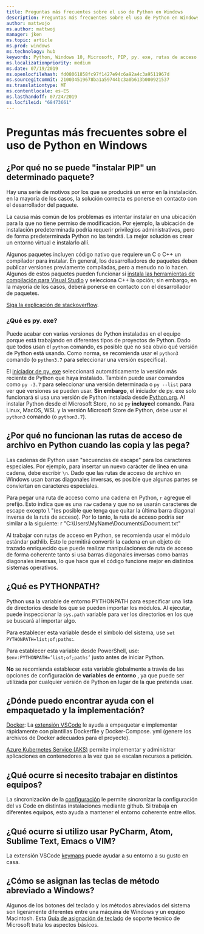 ```yaml
---
title: Preguntas más frecuentes sobre el uso de Python en Windows
description: Preguntas más frecuentes sobre el uso de Python en Windows
author: mattwojo
ms.author: mattwoj
manager: jken
ms.topic: article
ms.prod: windows
ms.technology: hub
keywords: Python, Windows 10, Microsoft, PIP, py. exe, rutas de acceso de archivo, PYTHONPATH, implementación de Python, empaquetado de Python
ms.localizationpriority: medium
ms.date: 07/19/2019
ms.openlocfilehash: fd08061858fc97f1427e94c6a92a4c3a9511967d
ms.sourcegitcommit: 210034519678ba1a59744bc3a0b613b000921537
ms.translationtype: MT
ms.contentlocale: es-ES
ms.lasthandoff: 07/24/2019
ms.locfileid: "68473661"
---
```

# <a name="frequently-asked-questions-about-using-python-on-windows"></a>Preguntas más frecuentes sobre el uso de Python en Windows

## <a name="why-cant-i-pip-install-a-certain-package"></a>¿Por qué no se puede "instalar PIP" un determinado paquete?

Hay una serie de motivos por los que se producirá un error en la instalación. en la mayoría de los casos, la solución correcta es ponerse en contacto con el desarrollador del paquete.

La causa más común de los problemas es intentar instalar en una ubicación para la que no tiene permiso de modificación. Por ejemplo, la ubicación de instalación predeterminada podría requerir privilegios administrativos, pero de forma predeterminada Python no las tendrá. La mejor solución es crear un entorno virtual e instalarlo allí.

Algunos paquetes incluyen código nativo que requiere un C o C++ un compilador para instalar. En general, los desarrolladores de paquetes deben publicar versiones previamente compiladas, pero a menudo no lo hacen. Algunos de estos paquetes pueden funcionar si [instala las herramientas de compilación para Visual Studio](https://visualstudio.microsoft.com/downloads/#build-tools-for-visual-studio-2019) y selecciona C++ la opción; sin embargo, en la mayoría de los casos, deberá ponerse en contacto con el desarrollador de paquetes.

[Siga la explicación de stackoverflow](https://stackoverflow.com/questions/4750806/how-do-i-install-pip-on-windows/12476379).

### <a name="what-is-pyexe"></a>¿Qué es py. exe?

Puede acabar con varias versiones de Python instaladas en el equipo porque está trabajando en diferentes tipos de proyectos de Python. Dado que todos usan el `python` comando, es posible que no sea obvio qué versión de Python está usando. Como norma, se recomienda usar el `python3` comando (o `python3.7` para seleccionar una versión específica).

El [iniciador de py. exe](https://docs.python.org/3/using/windows.html#launcher) seleccionará automáticamente la versión más reciente de Python que haya instalado. También puede usar comandos como `py -3.7` para seleccionar una versión determinada o `py --list` para ver qué versiones se pueden usar. **Sin embargo**, el iniciador de py. exe solo funcionará si usa una versión de Python instalada desde [Python.org](https://www.python.org/downloads/windows/). Al instalar Python desde el Microsoft Store, no se `py` **incluye**el comando. Para Linux, MacOS, WSL y la versión Microsoft Store de Python, debe usar el `python3` comando (o `python3.7`).

## <a name="why-dont-file-paths-work-in-python-when-i-copy-paste-them"></a>¿Por qué no funcionan las rutas de acceso de archivo en Python cuando las copia y las pega?

Las cadenas de Python usan "secuencias de escape" para los caracteres especiales. Por ejemplo, para insertar un nuevo carácter de línea en una cadena, debe escribir `\n`. Dado que las rutas de acceso de archivo en Windows usan barras diagonales inversas, es posible que algunas partes se conviertan en caracteres especiales.

Para pegar una ruta de acceso como una cadena en Python, `r` agregue el prefijo. Esto indica que es una `raw` cadena y que no se usarán caracteres de escape excepto \ "(es posible que tenga que quitar la última barra diagonal inversa de la ruta de acceso). Por lo tanto, la ruta de acceso podría ser similar a la siguiente: r "C:\Users\MyName\Documents\Document.txt"

Al trabajar con rutas de acceso en Python, se recomienda usar el módulo estándar pathlib. Esto le permitirá convertir la cadena en un objeto de trazado enriquecido que puede realizar manipulaciones de ruta de acceso de forma coherente tanto si usa barras diagonales inversas como barras diagonales inversas, lo que hace que el código funcione mejor en distintos sistemas operativos.

## <a name="what-is-pythonpath"></a>¿Qué es PYTHONPATH?

Python usa la variable de entorno PYTHONPATH para especificar una lista de directorios desde los que se pueden importar los módulos. Al ejecutar, puede inspeccionar la `sys.path` variable para ver los directorios en los que se buscará al importar algo.

Para establecer esta variable desde el símbolo del sistema, use `set PYTHONPATH=list;of;paths`:.

Para establecer esta variable desde PowerShell, use: `$env:PYTHONPATH=’list;of;paths’` justo antes de iniciar Python.

**No** se recomienda establecer esta variable globalmente a través de las opciones de configuración de **variables de entorno** , ya que puede ser utilizada por cualquier versión de Python en lugar de la que pretenda usar.

## <a name="where-can-i-find-help-with-packaging-and-deployment"></a>¿Dónde puedo encontrar ayuda con el empaquetado y la implementación?

[Docker](https://code.visualstudio.com/docs/azure/docker): La [extensión VSCode](https://code.visualstudio.com/docs/azure/docker) le ayuda a empaquetar e implementar rápidamente con plantillas Dockerfile y Docker-Compose. yml (genere los archivos de Docker adecuados para el proyecto).

[Azure Kubernetes Service (AKS)](https://docs.microsoft.com/azure/aks/) permite implementar y administrar aplicaciones en contenedores a la vez que se escalan recursos a petición.

## <a name="what-if-i-need-to-work-across-different-machines"></a>¿Qué ocurre si necesito trabajar en distintos equipos?

La sincronización de la [configuración](https://marketplace.visualstudio.com/items?itemName=Shan.code-settings-sync) le permite sincronizar la configuración del vs Code en distintas instalaciones mediante github. Si trabaja en diferentes equipos, esto ayuda a mantener el entorno coherente entre ellos.

## <a name="what-if-im-used-to-using-pycharm-atom-sublime-text-emacs-or-vim"></a>¿Qué ocurre si utilizo usar PyCharm, Atom, Sublime Text, Emacs o VIM?

La extensión VSCode [keymaps](https://marketplace.visualstudio.com/search?target=VSCode&category=Keymaps&sortBy=Downloads) puede ayudar a su entorno a su gusto en casa.

## <a name="how-do-mac-shortcut-keys-map-to-windows-shortcut-keys"></a>¿Cómo se asignan las teclas de método abreviado a Windows?

Algunos de los botones del teclado y los métodos abreviados del sistema son ligeramente diferentes entre una máquina de Windows y un equipo Macintosh. Esta [Guía de asignación de teclado](https://support.microsoft.com/help/970299/keyboard-mappings-using-a-pc-keyboard-on-a-macintosh) de soporte técnico de Microsoft trata los aspectos básicos.
